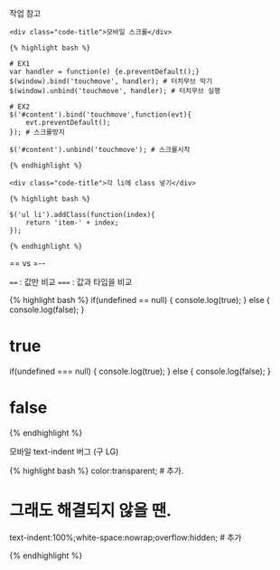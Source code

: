 작업 참고

<div class="blind">

    <div class="code-title">모바일 스크롤</div>

    {% highlight bash %}

    # EX1
    var handler = function(e) {e.preventDefault();}
    $(window).bind('touchmove', handler); # 터치무브 막기
    $(window).unbind('touchmove', handler); # 터치무브 실행

    # EX2
    $('#content').bind('touchmove',function(evt){
        evt.preventDefault();
    }); # 스크롤방지

    $('#content').unbind('touchmove'); # 스크롤시작

    {% endhighlight %}

    <div class="code-title">각 li에 class 넣기</div>

    {% highlight bash %}

    $('ul li').addClass(function(index){
        return 'item-' + index;
    });

    {% endhighlight %}

</div>

<div class="post-stitle">== vs =--</div>

`==` : 값만 비교
`===` : 값과 타입을 비교

{% highlight bash %}
if(undefined == null) {
    console.log(true); 
} else {
    console.log(false);
}
# true

if(undefined === null) {
    console.log(true);
} else {
    console.log(false); 
}
# false
{% endhighlight %}



<div class="post-stitle">모바일 text-indent 버그 (구 LG)</div>

{% highlight bash %}
color:transparent; # 추가.
# 그래도 해결되지 않을 땐.
text-indent:100%;white-space:nowrap;overflow:hidden; # 추가

{% endhighlight %}